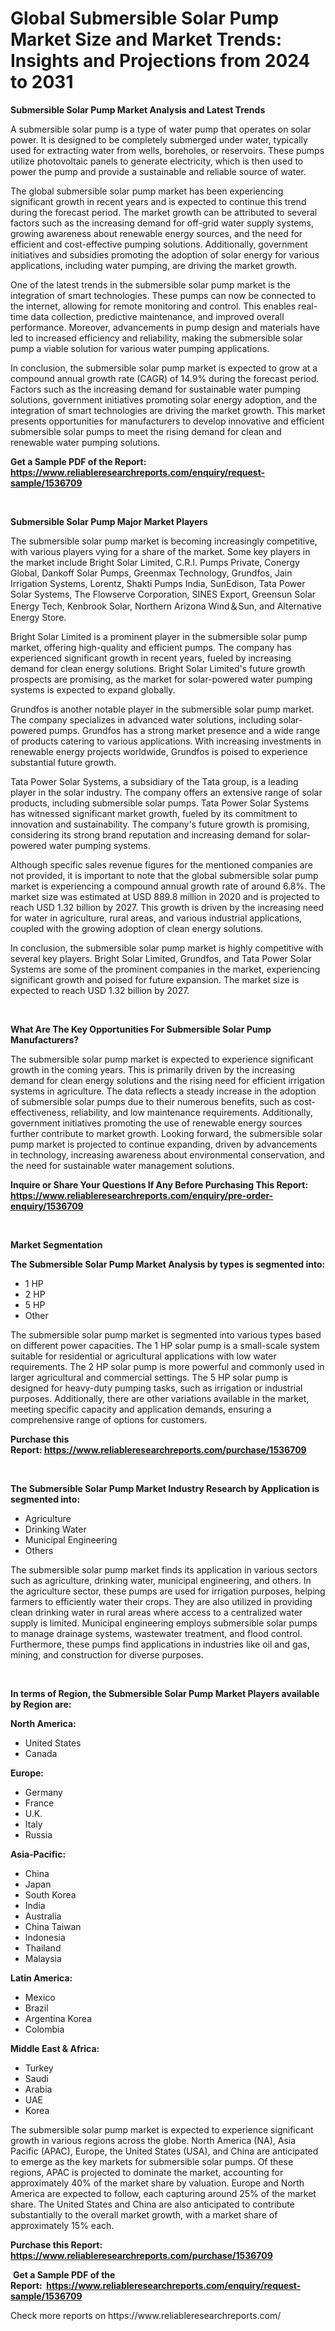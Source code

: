 <p><h1>Global Submersible Solar Pump Market Size and Market Trends: Insights and Projections from 2024 to 2031</h1></p><p><strong>Submersible Solar Pump Market Analysis and Latest Trends</strong></p>
<p><p>A submersible solar pump is a type of water pump that operates on solar power. It is designed to be completely submerged under water, typically used for extracting water from wells, boreholes, or reservoirs. These pumps utilize photovoltaic panels to generate electricity, which is then used to power the pump and provide a sustainable and reliable source of water.</p><p>The global submersible solar pump market has been experiencing significant growth in recent years and is expected to continue this trend during the forecast period. The market growth can be attributed to several factors such as the increasing demand for off-grid water supply systems, growing awareness about renewable energy sources, and the need for efficient and cost-effective pumping solutions. Additionally, government initiatives and subsidies promoting the adoption of solar energy for various applications, including water pumping, are driving the market growth.</p><p>One of the latest trends in the submersible solar pump market is the integration of smart technologies. These pumps can now be connected to the internet, allowing for remote monitoring and control. This enables real-time data collection, predictive maintenance, and improved overall performance. Moreover, advancements in pump design and materials have led to increased efficiency and reliability, making the submersible solar pump a viable solution for various water pumping applications.</p><p>In conclusion, the submersible solar pump market is expected to grow at a compound annual growth rate (CAGR) of 14.9% during the forecast period. Factors such as the increasing demand for sustainable water pumping solutions, government initiatives promoting solar energy adoption, and the integration of smart technologies are driving the market growth. This market presents opportunities for manufacturers to develop innovative and efficient submersible solar pumps to meet the rising demand for clean and renewable water pumping solutions.</p></p>
<p><strong>Get a Sample PDF of the Report:&nbsp; <a href="https://www.reliableresearchreports.com/enquiry/request-sample/1536709">https://www.reliableresearchreports.com/enquiry/request-sample/1536709</a></strong></p>
<p>&nbsp;</p>
<p><strong>Submersible Solar Pump Major Market Players</strong></p>
<p><p>The submersible solar pump market is becoming increasingly competitive, with various players vying for a share of the market. Some key players in the market include Bright Solar Limited, C.R.I. Pumps Private, Conergy Global, Dankoff Solar Pumps, Greenmax Technology, Grundfos, Jain Irrigation Systems, Lorentz, Shakti Pumps India, SunEdison, Tata Power Solar Systems, The Flowserve Corporation, SINES Export, Greensun Solar Energy Tech, Kenbrook Solar, Northern Arizona Wind＆Sun, and Alternative Energy Store.</p><p>Bright Solar Limited is a prominent player in the submersible solar pump market, offering high-quality and efficient pumps. The company has experienced significant growth in recent years, fueled by increasing demand for clean energy solutions. Bright Solar Limited's future growth prospects are promising, as the market for solar-powered water pumping systems is expected to expand globally.</p><p>Grundfos is another notable player in the submersible solar pump market. The company specializes in advanced water solutions, including solar-powered pumps. Grundfos has a strong market presence and a wide range of products catering to various applications. With increasing investments in renewable energy projects worldwide, Grundfos is poised to experience substantial future growth.</p><p>Tata Power Solar Systems, a subsidiary of the Tata group, is a leading player in the solar industry. The company offers an extensive range of solar products, including submersible solar pumps. Tata Power Solar Systems has witnessed significant market growth, fueled by its commitment to innovation and sustainability. The company's future growth is promising, considering its strong brand reputation and increasing demand for solar-powered water pumping systems.</p><p>Although specific sales revenue figures for the mentioned companies are not provided, it is important to note that the global submersible solar pump market is experiencing a compound annual growth rate of around 6.8%. The market size was estimated at USD 889.8 million in 2020 and is projected to reach USD 1.32 billion by 2027. This growth is driven by the increasing need for water in agriculture, rural areas, and various industrial applications, coupled with the growing adoption of clean energy solutions.</p><p>In conclusion, the submersible solar pump market is highly competitive with several key players. Bright Solar Limited, Grundfos, and Tata Power Solar Systems are some of the prominent companies in the market, experiencing significant growth and poised for future expansion. The market size is expected to reach USD 1.32 billion by 2027.</p></p>
<p>&nbsp;</p>
<p><strong>What Are The Key Opportunities For Submersible Solar Pump Manufacturers?</strong></p>
<p><p>The submersible solar pump market is expected to experience significant growth in the coming years. This is primarily driven by the increasing demand for clean energy solutions and the rising need for efficient irrigation systems in agriculture. The data reflects a steady increase in the adoption of submersible solar pumps due to their numerous benefits, such as cost-effectiveness, reliability, and low maintenance requirements. Additionally, government initiatives promoting the use of renewable energy sources further contribute to market growth. Looking forward, the submersible solar pump market is projected to continue expanding, driven by advancements in technology, increasing awareness about environmental conservation, and the need for sustainable water management solutions.</p></p>
<p><strong>Inquire or Share Your Questions If Any Before Purchasing This Report: <a href="https://www.reliableresearchreports.com/enquiry/pre-order-enquiry/1536709">https://www.reliableresearchreports.com/enquiry/pre-order-enquiry/1536709</a></strong></p>
<p>&nbsp;</p>
<p><strong>Market Segmentation</strong></p>
<p><strong>The Submersible Solar Pump Market Analysis by types is segmented into:</strong></p>
<p><ul><li>1 HP</li><li>2 HP</li><li>5 HP</li><li>Other</li></ul></p>
<p><p>The submersible solar pump market is segmented into various types based on different power capacities. The 1 HP solar pump is a small-scale system suitable for residential or agricultural applications with low water requirements. The 2 HP solar pump is more powerful and commonly used in larger agricultural and commercial settings. The 5 HP solar pump is designed for heavy-duty pumping tasks, such as irrigation or industrial purposes. Additionally, there are other variations available in the market, meeting specific capacity and application demands, ensuring a comprehensive range of options for customers.</p></p>
<p><strong>Purchase this Report:&nbsp;<a href="https://www.reliableresearchreports.com/purchase/1536709">https://www.reliableresearchreports.com/purchase/1536709</a></strong></p>
<p>&nbsp;</p>
<p><strong>The Submersible Solar Pump Market Industry Research by Application is segmented into:</strong></p>
<p><ul><li>Agriculture</li><li>Drinking Water</li><li>Municipal Engineering</li><li>Others</li></ul></p>
<p><p>The submersible solar pump market finds its application in various sectors such as agriculture, drinking water, municipal engineering, and others. In the agriculture sector, these pumps are used for irrigation purposes, helping farmers to efficiently water their crops. They are also utilized in providing clean drinking water in rural areas where access to a centralized water supply is limited. Municipal engineering employs submersible solar pumps to manage drainage systems, wastewater treatment, and flood control. Furthermore, these pumps find applications in industries like oil and gas, mining, and construction for diverse purposes.</p></p>
<p>&nbsp;</p>
<p><strong>In terms of Region, the Submersible Solar Pump Market Players available by Region are:</strong></p>
<p>
    <p> <strong> North America: </strong>
        <ul>
            <li>United States</li>
            <li>Canada</li>
        </ul>
        </p> 
    <p> <strong> Europe: </strong>
        <ul>
            <li>Germany</li>
            <li>France</li>
            <li>U.K.</li>
            <li>Italy</li>
            <li>Russia</li>
        </ul>
        </p> 
    <p> <strong> Asia-Pacific: </strong>
        <ul>
            <li>China</li>
            <li>Japan</li>
            <li>South Korea</li>
            <li>India</li>
            <li>Australia</li>
            <li>China Taiwan</li>
            <li>Indonesia</li>
            <li>Thailand</li>
            <li>Malaysia</li>
        </ul>
        </p> 
    <p> <strong> Latin America: </strong>
        <ul>
            <li>Mexico</li>
            <li>Brazil</li>
            <li>Argentina Korea</li>
            <li>Colombia</li>
        </ul>
        </p> 
    <p> <strong> Middle East & Africa: </strong>
        <ul>
            <li>Turkey</li>
            <li>Saudi</li>
            <li>Arabia</li>
            <li>UAE</li>
            <li>Korea</li>
        </ul>
    </p>
    </p>
<p><p>The submersible solar pump market is expected to experience significant growth in various regions across the globe. North America (NA), Asia Pacific (APAC), Europe, the United States (USA), and China are anticipated to emerge as the key markets for submersible solar pumps. Of these regions, APAC is projected to dominate the market, accounting for approximately 40% of the market share by valuation. Europe and North America are expected to follow, each capturing around 25% of the market share. The United States and China are also anticipated to contribute substantially to the overall market growth, with a market share of approximately 15% each.</p></p>
<p><strong>Purchase this Report: <a href="https://www.reliableresearchreports.com/purchase/1536709">https://www.reliableresearchreports.com/purchase/1536709</a></strong></p>
<p>&nbsp;<strong>Get a Sample PDF of the Report:&nbsp;&nbsp;<a href="https://www.reliableresearchreports.com/enquiry/request-sample/1536709">https://www.reliableresearchreports.com/enquiry/request-sample/1536709</a></strong></p>
<p><strong></strong></p>
<p>Check more reports on https://www.reliableresearchreports.com/</p>